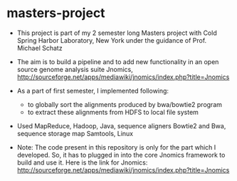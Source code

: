 masters-project
=============

 - This project is part of my 2 semester long Masters project with Cold Spring Harbor Laboratory, New York under the guidance of Prof. Michael Schatz

- The aim is to build a pipeline and to add new functionality in an open source genome analysis suite Jnomics, http://sourceforge.net/apps/mediawiki/jnomics/index.php?title=Jnomics

- As a part of first semester, I implemented following:
	- to globally sort the alignments produced by bwa/bowtie2 program
	- to extract these alignments from HDFS to local file system

- Used MapReduce, Hadoop, Java, sequence aligners Bowtie2 and Bwa, sequence storage map Samtools, Linux

- Note: The code present in this repository is only for the part which I developed. So, it has to plugged in into the core Jnomics framework to build and use it. Here is the link for Jnomics: http://sourceforge.net/apps/mediawiki/jnomics/index.php?title=Jnomics